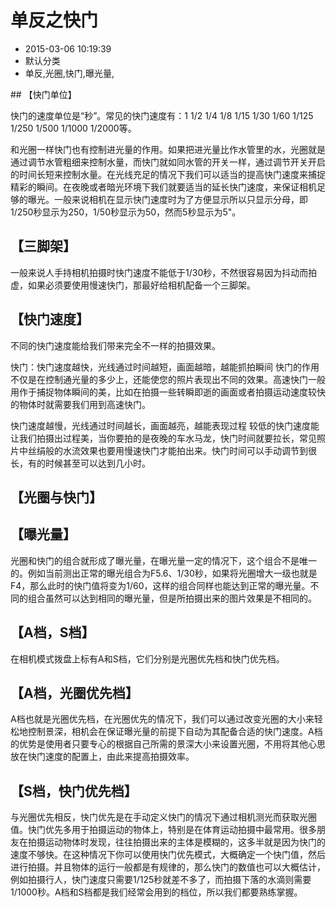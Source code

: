 # 单反之快门
- 2015-03-06 10:19:39
- 默认分类
- 单反,光圈,快门,曝光量,

<!--markdown-->## 【快门单位】

快门的速度单位是“秒”。常见的快门速度有：1 1/2 1/4 1/8 1/15 1/30 1/60 1/125 1/250 1/500 1/1000 1/2000等。


<!--more-->


和光圈一样快门也有控制进光量的作用。如果把进光量比作水管里的水，光圈就是通过调节水管粗细来控制水量，而快门就如同水管的开关一样，通过调节开关开启的时间长短来控制水量。在光线充足的情况下我们可以适当的提高快门速度来捕捉精彩的瞬间。在夜晚或者暗光环境下我们就要适当的延长快门速度，来保证相机足够的曝光。一般来说相机在显示快门速度时为了方便显示所以只显示分母，即1/250秒显示为250，1/50秒显示为50，然而5秒显示为5"。

## 【三脚架】
一般来说人手持相机拍摄时快门速度不能低于1/30秒，不然很容易因为抖动而拍虚，如果必须要使用慢速快门，那最好给相机配备一个三脚架。

## 【快门速度】

不同的快门速度能给我们带来完全不一样的拍摄效果。

快门：快门速度越快，光线通过时间越短，画面越暗，越能抓拍瞬间
快门的作用不仅是在控制通光量的多少上，还能使您的照片表现出不同的效果。高速快门一般用作于捕捉物体瞬间的美，比如在拍摄一些转瞬即逝的画面或者拍摄运动速度较快的物体时就需要我们用到高速快门。

快门速度越慢，光线通过时间越长，画面越亮，越能表现过程
较低的快门速度能让我们拍摄出过程美，当你要拍的是夜晚的车水马龙，快门时间就要拉长，常见照片中丝绢般的水流效果也要用慢速快门才能拍出来。快门时间可以手动调节到很长，有的时候甚至可以达到几小时。

## 【光圈与快门】

## 【曝光量】
光圈和快门的组合就形成了曝光量，在曝光量一定的情况下，这个组合不是唯一的。例如当前测出正常的曝光组合为F5.6、1/30秒，如果将光圈增大一级也就是F4，那么此时的快门值将变为1/60，这样的组合同样也能达到正常的曝光量。不同的组合虽然可以达到相同的曝光量，但是所拍摄出来的图片效果是不相同的。

## 【A档，S档】
在相机模式拨盘上标有A和S档，它们分别是光圈优先档和快门优先档。

## 【A档，光圈优先档】
A档也就是光圈优先档，在光圈优先的情况下，我们可以通过改变光圈的大小来轻松地控制景深，相机会在保证曝光量的前提下自动为其配备合适的快门速度。A档的优势是使用者只要专心的根据自己所需的景深大小来设置光圈，不用将其他心思放在快门速度的配置上，由此来提高拍摄效率。

## 【S档，快门优先档】
与光圈优先相反，快门优先是在手动定义快门的情况下通过相机测光而获取光圈值。快门优先多用于拍摄运动的物体上，特别是在体育运动拍摄中最常用。很多朋友在拍摄运动物体时发现，往往拍摄出来的主体是模糊的，这多半就是因为快门的速度不够快。在这种情况下你可以使用快门优先模式，大概确定一个快门值，然后进行拍摄。并且物体的运行一般都是有规律的，那么快门的数值也可以大概估计，例如拍摄行人，快门速度只需要1/125秒就差不多了，而拍摄下落的水滴则需要1/1000秒。A档和S档都是我们经常会用到的档位，所以我们都要熟练掌握。